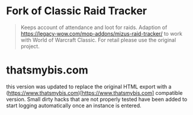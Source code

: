 # Fork of Classic Raid Tracker

> Keeps account of attendance and loot for raids. Adaption of https://legacy-wow.com/mop-addons/mizus-raid-tracker/ to work with World of Warcraft Classic. For retail please use the original project.

# thatsmybis.com
this version was updated to replace the original HTML export with a (https://www.thatsmybis.com)[https://www.thatsmybis.com] compatible version. Small dirty hacks that are not properly tested have been added to start logging automatically once an instance is entered.
